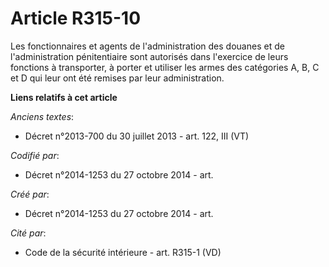 # Article R315-10

Les fonctionnaires et agents de l'administration des douanes et de l'administration pénitentiaire sont autorisés dans
l'exercice de leurs fonctions à transporter, à porter et utiliser les armes des catégories A, B, C et D qui leur ont été
remises par leur administration.

**Liens relatifs à cet article**

_Anciens textes_:

  - Décret n°2013-700 du 30 juillet 2013 - art. 122, III (VT)

_Codifié par_:

  - Décret n°2014-1253 du 27 octobre 2014 - art.

_Créé par_:

  - Décret n°2014-1253 du 27 octobre 2014 - art.

_Cité par_:

  - Code de la sécurité intérieure - art. R315-1 (VD)
